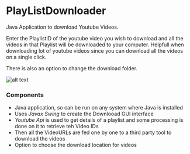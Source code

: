 # PlayListDownloader

Java Application to download Youtube Videos.

Enter the PlaylistID of the youtube video you wish to download and all the videos in that Playlist will be downloaded to your computer. Helpfull when downloading lot of youtube videos since you can download all the videos on a single click.

There is also an option to change the download folder.

![alt text](https://user-images.githubusercontent.com/7611872/44094931-194c21b8-9ff5-11e8-8ff7-64aaca458d34.png)

### Components

* Java application, so can be run on any system where Java is installed
* Uses *Javax Swing* to create the Downlooad GUI interface
* *Youtube Api* is used to get details of a playlist and some processing is done on it to retrieve teh Video IDs
* Then all the VideoURLs are fed one by one to a third party tool to download the videos
* Option to choose the download location for videos




